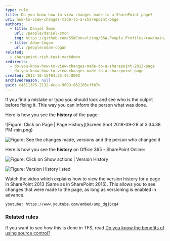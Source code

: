```yaml
---
type: rule
title: Do you know how to view changes made to a SharePoint page?
uri: how-to-view-changes-made-to-a-sharepoint-page
authors:
  - title: Daniel Šmon
    url: /people/daniel-smon
    img: https://github.com/SSWConsulting/SSW.People.Profiles/raw/main/Daniel-Smon/Images/Daniel-Smon-Profile.jpg
  - title: Adam Cogan
    url: /people/adam-cogan
related:
  - sharepoint-rich-text-markdown
redirects:
  - do-you-know-how-to-view-changes-made-to-a-sharepoint-2013-page
  - do-you-know-how-to-view-changes-made-to-a-sharepoint-page
created: 2013-10-15T04:25:42.000Z
archivedreason: null
guid: c4311375-2132-4cca-9699-862105cffb7e
---
```


If you find a     mistake or typo you should look and see who is the culprit before fixing it. This way you can inform the person what was done.

Here is how you see the      **history** of the page:

![Figure: Click on Page | Page History](Screen Shot 2018-09-28 at 3.34.38 PM-min.png)  

![Figure: See the changes made, versions and the person who changed it](sharepoint-page-history.png)  

Here is how you see the  **history** on Office 365 - SharePoint Online:

![Figure: Click on Show actions | Version History](Snipaste\_2018-10-08\_13-21-05.jpg)  

![Figure: Version History listed](Snipaste\_2018-10-08\_13-22-46.jpg)  

<!--endintro-->

Watch the video which explains how to view the version history for a page in SharePoint 2013 (Same as in SharePoint 2016). This allows you to see changes that were made to the page, as long as versioning is enabled in advance.

`youtube: https://www.youtube.com/embed/ump_dgj6cq4`

### Related rules

If you want to see how this is done in TFS, read [Do you know the benefits of using source control?](https://www.ssw.com.au/ssw/Standards/Rules/RulesToBetterSourceControlwithTFS.aspx#UsingSourceControl)
